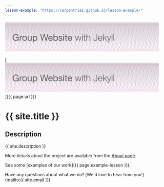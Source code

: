 ```yaml
---  
lesson-example: "https://carpentries.github.io/lesson-example/"
---    
```


![Group Website with Jekyll](./images/site_banner.png)

[![Group Website with Jekyll](./images/site_banner.png)]({{ page.url }})

# {{ site.title }}
  
## Description
{{ site.description }}
           
More details about the project are available from the [About page](about).
           
See some [examples of our work]({{ page.example-lesson }}).

Have any questions about what we do? [We'd love to hear from you!](mailto:{{ site.email }})
